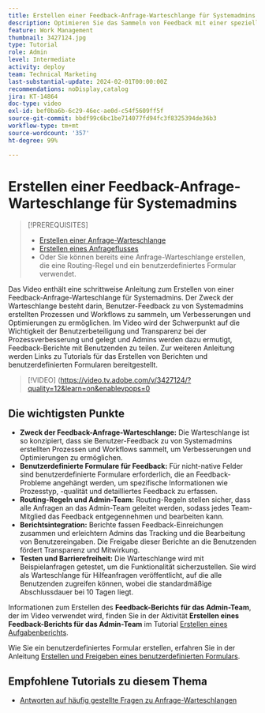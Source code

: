 ```yaml
---
title: Erstellen einer Feedback-Anfrage-Warteschlange für Systemadmins
description: Optimieren Sie das Sammeln von Feedback mit einer speziellen Warteschlange für Anfragen, mit benutzerdefinierten Formularen für detaillierte Eingaben, mit Routing-Regeln zur Weiterleitung von Einsendungen an das Admin-Team, mit der Integration von Berichten für verwertbare Erkenntnisse und mit der Veröffentlichung von barrierefreien Warteschlangen für Hilfeanfragen mit einer standardmäßigen Bearbeitungsdauer von 10 Tagen.
feature: Work Management
thumbnail: 3427124.jpg
type: Tutorial
role: Admin
level: Intermediate
activity: deploy
team: Technical Marketing
last-substantial-update: 2024-02-01T00:00:00Z
recommendations: noDisplay,catalog
jira: KT-14864
doc-type: video
exl-id: bef0ba6b-6c29-46ec-ae0d-c54f5609ff5f
source-git-commit: bbdf99c6bc1be714077fd94fc3f8325394de36b3
workflow-type: tm+mt
source-wordcount: '357'
ht-degree: 99%

---
```


# Erstellen einer Feedback-Anfrage-Warteschlange für Systemadmins

>[!PREREQUISITES]
>
>* [Erstellen einer Anfrage-Warteschlange](https://experienceleague.adobe.com/docs/workfront-learn/tutorials-workfront/manage-work/request-queues/create-a-request-queue.html?lang=de)
>* [Erstellen eines Anfrageflusses](https://experienceleague.adobe.com/docs/workfront-learn/tutorials-workfront/manage-work/request-queues/create-a-request-flow.html?lang=de)
>* Oder Sie können bereits eine Anfrage-Warteschlange erstellen, die eine Routing-Regel und ein benutzerdefiniertes Formular verwendet.

Das Video enthält eine schrittweise Anleitung zum Erstellen von einer Feedback-Anfrage-Warteschlange für Systemadmins.
Der Zweck der Warteschlange besteht darin, Benutzer-Feedback zu von Systemadmins erstellten Prozessen und Workflows zu sammeln, um Verbesserungen und Optimierungen zu ermöglichen.
Im Video wird der Schwerpunkt auf die Wichtigkeit der Benutzerbeteiligung und Transparenz bei der Prozessverbesserung und gelegt und Admins werden dazu ermutigt, Feedback-Berichte mit Benutzenden zu teilen.
Zur weiteren Anleitung werden Links zu Tutorials für das Erstellen von Berichten und benutzerdefinierten Formularen bereitgestellt.


>[!VIDEO] (https://video.tv.adobe.com/v/3427124/?quality=12&learn=on&enablevpops=0

## Die wichtigsten Punkte

* **Zweck der Feedback-Anfrage-Warteschlange:** Die Warteschlange ist so konzipiert, dass sie Benutzer-Feedback zu von Systemadmins erstellten Prozessen und Workflows sammelt, um Verbesserungen und Optimierungen zu ermöglichen.
* **Benutzerdefinierte Formulare für Feedback:** Für nicht-native Felder sind benutzerdefinierte Formulare erforderlich, die an Feedback-Probleme angehängt werden, um spezifische Informationen wie Prozesstyp, -qualität und detailliertes Feedback zu erfassen.
* **Routing-Regeln und Admin-Team:** Routing-Regeln stellen sicher, dass alle Anfragen an das Admin-Team geleitet werden, sodass jedes Team-Mitglied das Feedback entgegennehmen und bearbeiten kann.
* **Berichtsintegration:** Berichte fassen Feedback-Einreichungen zusammen und erleichtern Admins das Tracking und die Bearbeitung von Benutzereingaben. Die Freigabe dieser Berichte an die Benutzenden fördert Transparenz und Mitwirkung.
* **Testen und Barrierefreiheit:** Die Warteschlange wird mit Beispielanfragen getestet, um die Funktionalität sicherzustellen. Sie wird als Warteschlange für Hilfeanfragen veröffentlicht, auf die alle Benutzenden zugreifen können, wobei die standardmäßige Abschlussdauer bei 10 Tagen liegt.


Informationen zum Erstellen des **Feedback-Berichts für das Admin-Team**, der im Video verwendet wird, finden Sie in der Aktivität **Erstellen eines Feedback-Berichts für das Admin-Team** im Tutorial [Erstellen eines Aufgabenberichts](https://experienceleague.adobe.com/de/docs/workfront-learn/tutorials-workfront/reporting/basic-reporting/create-a-task-report#activity-2-create-an-admin-team-feedback-report).

Wie Sie ein benutzerdefiniertes Formular erstellen, erfahren Sie in der Anleitung [Erstellen und Freigeben eines benutzerdefinierten Formulars](https://experienceleague.adobe.com/docs/workfront-learn/tutorials-workfront/custom-data/custom-forms/custom-forms-creating-and-sharing-a-custom-form.html?land=de).

## Empfohlene Tutorials zu diesem Thema

* [Antworten auf häufig gestellte Fragen zu Anfrage-Warteschlangen](/help/manage-work/request-queues/request-queue-faq.md)

